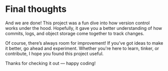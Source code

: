 # Final thoughts

And we are done! This project was a fun dive into how version control works under the hood. Hopefully, it gave you a better understanding of how commits, logs, and object storage come together to track changes.

Of course, there’s always room for improvement! If you’ve got ideas to make it better, go ahead and experiment. Whether you're here to learn, tinker, or contribute, I hope you found this project useful.

Thanks for checking it out — happy coding!